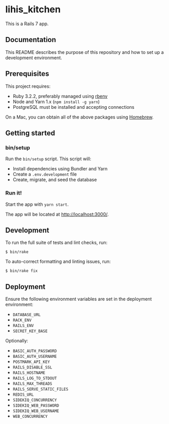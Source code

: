 # lihis_kitchen

This is a Rails 7 app.

## Documentation

This README describes the purpose of this repository and how to set up a development environment.

<!-- Links to additional project documentation can go here. -->

## Prerequisites

This project requires:

* Ruby 3.2.2, preferably managed using [rbenv][]
* Node and Yarn 1.x (`npm install -g yarn`)
* PostgreSQL must be installed and accepting connections

On a Mac, you can obtain all of the above packages using [Homebrew][].

## Getting started

### bin/setup

Run the `bin/setup` script. This script will:

* Install dependencies using Bundler and Yarn
* Create a `.env.development` file
* Create, migrate, and seed the database

### Run it!

Start the app with `yarn start`.

The app will be located at <http://localhost:3000/>.

## Development

To run the full suite of tests and lint checks, run:

```
$ bin/rake
```

To auto-correct formatting and linting issues, run:

```
$ bin/rake fix
```

## Deployment

Ensure the following environment variables are set in the deployment environment:

* `DATABASE_URL`
* `RACK_ENV`
* `RAILS_ENV`
* `SECRET_KEY_BASE`

Optionally:

* `BASIC_AUTH_PASSWORD`
* `BASIC_AUTH_USERNAME`
* `POSTMARK_API_KEY`
* `RAILS_DISABLE_SSL`
* `RAILS_HOSTNAME`
* `RAILS_LOG_TO_STDOUT`
* `RAILS_MAX_THREADS`
* `RAILS_SERVE_STATIC_FILES`
* `REDIS_URL`
* `SIDEKIQ_CONCURRENCY`
* `SIDEKIQ_WEB_PASSWORD`
* `SIDEKIQ_WEB_USERNAME`
* `WEB_CONCURRENCY`

[rbenv]:https://github.com/sstephenson/rbenv
[Homebrew]:http://brew.sh
